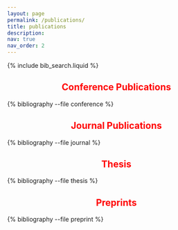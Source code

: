 ```yaml
---
layout: page
permalink: /publications/
title: publications
description:
nav: true
nav_order: 2
---
```


<!-- _pages/publications.md -->

<!-- Bibsearch Feature -->

{% include bib_search.liquid %}

## <div style="color:red; text-align:center;">Conference Publications</div>

<div class="publications">
  {% bibliography --file conference %}
</div>

## <div style="color:red; text-align:center;">Journal Publications</div>

<div class="publications">
  {% bibliography --file journal %}
</div>

## <div style="color:red; text-align:center;">Thesis</div>

<div class="publications">
  {% bibliography --file thesis %}
</div>

## <div style="color:red; text-align:center;">Preprints</div>

<div class="publications">
  {% bibliography --file preprint %}
</div>
